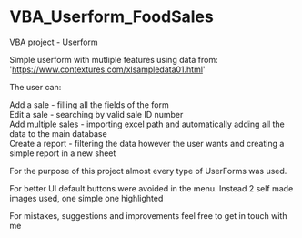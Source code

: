 # VBA_Userform_FoodSales
VBA project - Userform 


Simple userform with mutliple features using data from: 'https://www.contextures.com/xlsampledata01.html'

The user can:

Add a sale - filling all the fields of the form<br /> 
Edit a sale - searching by valid sale ID number<br /> 
Add multiple sales - importing excel path and automatically adding all the data to the main database<br /> 
Create a report - filtering the data however the user wants and creating a simple report in a new sheet


For the purpose of this project almost every type of UserForms was used.

For better UI default buttons were avoided in the menu. Instead 2 self made images used, one simple one highlighted

For mistakes, suggestions and improvements feel free to get in touch with me
